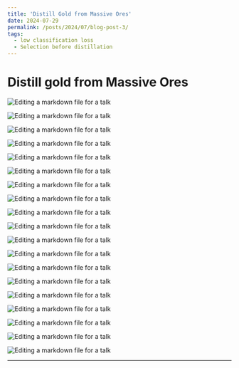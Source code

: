 ```yaml
---
title: 'Distill Gold from Massive Ores'
date: 2024-07-29
permalink: /posts/2024/07/blog-post-3/
tags:
  - low classification loss
  - Selection before distillation
---
```


Distill gold from Massive Ores
======


![Editing a markdown file for a talk](/Distill_gold/슬라이드1.PNG)

![Editing a markdown file for a talk](/Distill_gold/슬라이드2.PNG)

![Editing a markdown file for a talk](/Distill_gold/슬라이드3.PNG)

![Editing a markdown file for a talk](/Distill_gold/슬라이드4.PNG)

![Editing a markdown file for a talk](/Distill_gold/슬라이드5.PNG)

![Editing a markdown file for a talk](/Distill_gold/슬라이드6.PNG)

![Editing a markdown file for a talk](/Distill_gold/슬라이드7.PNG)

![Editing a markdown file for a talk](/Distill_gold/슬라이드8.PNG)

![Editing a markdown file for a talk](/Distill_gold/슬라이드9.PNG)

![Editing a markdown file for a talk](/Distill_gold/슬라이드10.PNG)

![Editing a markdown file for a talk](/Distill_gold/슬라이드11.PNG)

![Editing a markdown file for a talk](/Distill_gold/슬라이드12.PNG)

![Editing a markdown file for a talk](/Distill_gold/슬라이드13.PNG)

![Editing a markdown file for a talk](/Distill_gold/슬라이드14.PNG)

![Editing a markdown file for a talk](/Distill_gold/슬라이드15.PNG)

![Editing a markdown file for a talk](/Distill_gold/슬라이드16.PNG)

![Editing a markdown file for a talk](/Distill_gold/슬라이드17.PNG)

![Editing a markdown file for a talk](/Distill_gold/슬라이드18.PNG)

![Editing a markdown file for a talk](/Distill_gold/슬라이드19.PNG)

------
